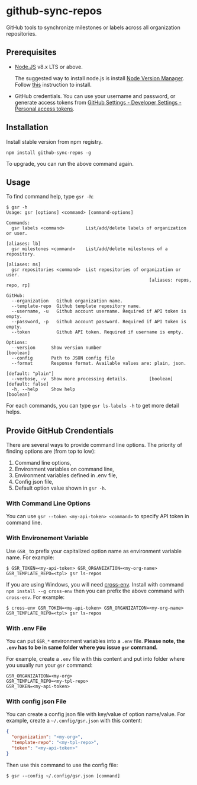 # github-sync-repos

GitHub tools to synchronize milestones or labels across all organization repositories.

## Prerequisites

- [Node.JS](https://nodejs.org/) v8.x LTS or above.

  The suggested way to install node.js is install [Node Version Manager](https://github.com/creationix/nvm). Follow [this](https://github.com/creationix/nvm#installation) instruction to install.

- GitHub credentials. You can use your username and password, or generate access tokens from [GitHub Settings - Developer Settings - Personal access tokens](https://github.com/settings/tokens).

## Installation

Install stable version from npm registry.

```
npm install github-sync-repos -g
```

To upgrade, you can run the above command again.

## Usage

To find command help, type `gsr -h`:

```
$ gsr -h
Usage: gsr [options] <command> [command-options]

Commands:
  gsr labels <command>        List/add/delete labels of organization or user.
                                                                   [aliases: lb]
  gsr milestones <command>    List/add/delete milestones of a repository.
                                                                   [aliases: ms]
  gsr repositories <command>  List repositories of organization or user.
                                                      [aliases: repos, repo, rp]

GitHub:
  --organization   Github organization name.
  --template-repo  Github template repository name.
  --username, -u   Github account username. Required if API token is empty.
  --password, -p   Github account password. Required if API token is empty.
  --token          Github API token. Required if username is empty.

Options:
  --version      Show version number                                   [boolean]
  --config       Path to JSON config file
  --format       Response format. Available values are: plain, json.
                                                              [default: "plain"]
  --verbose, -v  Show more processing details.        [boolean] [default: false]
  -h, --help     Show help                                             [boolean]
```

For each commands, you can type `gsr ls-labels -h` to get more detail helps.

## Provide GitHub Crendentials

There are several ways to provide command line options. The priority of finding options are (from top to low):

1. Command line options,
2. Environment variables on command line,
3. Environment variables defined in .env file,
4. Config json file,
5. Default option value shown in `gsr -h`.

### With Command Line Options

You can use `gsr --token <my-api-token> <command>` to specify API token in command line.

### With Environement Variable

Use `GSR_` to prefix your capitalized option name as environment variable name. For example:

```
$ GSR_TOKEN=<my-api-token> GSR_ORGANIZATION=<my-org-name> GSR_TEMPLATE_REPO=<tpl> gsr ls-repos
```

If you are using Windows, you will need [cross-env](https://www.npmjs.com/package/cross-env). Install with command `npm install --g cross-env` then you can prefix the above command with `cross-env`. For example:

```
$ cross-env GSR_TOKEN=<my-api-token> GSR_ORGANIZATION=<my-org-name> GSR_TEMPLATE_REPO=<tpl> gsr ls-repos
```

### With .env File

You can put `GSR_*` environment variables into a `.env` file. **Please note, the `.env` has to be in same folder where you issue `gsr` command.**

For example, create a `.env` file with this content and put into folder where you usually run your `gsr` command:

```
GSR_ORGANIZATION=<my-org>
GSR_TEMPLATE_REPO=<my-tpl-repo>
GSR_TOKEN=<my-api-token>
```

### With config json File

You can create a config json file with key/value of option name/value. For example, create a `~/.config/gsr.json` with this content:

```json
{
  "organization": "<my-org>",
  "template-repo": "<my-tpl-repo>",
  "token": "<my-api-token>"
}
```

Then use this command to use the config file:

```shell
$ gsr --config ~/.config/gsr.json [command]
```
